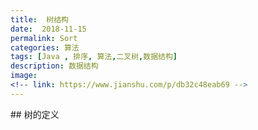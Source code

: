 ```yaml
---
title:  树结构
date:  2018-11-15
permalink: Sort
categories: 算法 
tags: [Java , 排序, 算法,二叉树,数据结构]
description: 数据结构
image: 
<!-- link: https://www.jianshu.com/p/db32c48eab69 -->
---
```

<p class="description"></p>
## 树的定义
<!-- more -->